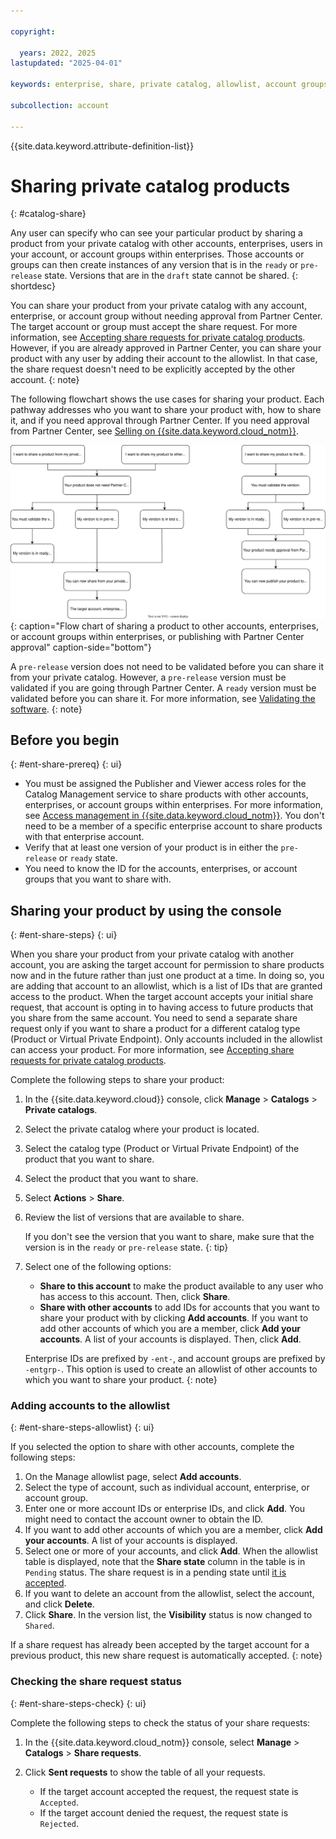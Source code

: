 ```yaml
---

copyright:

  years: 2022, 2025
lastupdated: "2025-04-01"

keywords: enterprise, share, private catalog, allowlist, account groups, share request, opt in

subcollection: account

---
```


{{site.data.keyword.attribute-definition-list}}

# Sharing private catalog products
{: #catalog-share}

Any user can specify who can see your particular product by sharing a product from your private catalog with other accounts, enterprises, users in your account, or account groups within enterprises. Those accounts or groups can then create instances of any version that is in the `ready` or `pre-release` state. Versions that are in the `draft` state cannot be shared.
{: shortdesc}

You can share your product from your private catalog with any account, enterprise, or account group without needing approval from Partner Center. The target account or group must accept the share request. For more information, see [Accepting share requests for private catalog products](/docs/account?topic=account-catalog-share-accept&interface=ui). However, if you are already approved in Partner Center, you can share your product with any user by adding their account to the allowlist. In that case, the share request doesn't need to be explicitly accepted by the other account.
{: note}



The following flowchart shows the use cases for sharing your product. Each pathway addresses who you want to share your product with, how to share it, and if you need approval through Partner Center. If you need approval from Partner Center, see [Selling on {{site.data.keyword.cloud_notm}}](/docs/sell).

![A flow chart of sharing a product to other accounts, enterprises, or account groups within enterprises, or publishing with Partner Center approval.](images/share-product-private-catalog.svg){: caption="Flow chart of sharing a product to other accounts, enterprises, or account groups within enterprises, or publishing with Partner Center approval" caption-side="bottom"}

A `pre-release` version does not need to be validated before you can share it from your private catalog. However, a `pre-release` version must be validated if you are going through Partner Center. A `ready` version must be validated before you can share it. For more information, see [Validating the software](/docs/account?topic=account-create-private-catalog&interface=ui#catalog-validate-product).
{: note}

## Before you begin
{: #ent-share-prereq}
{: ui}

* You must be assigned the Publisher and Viewer access roles for the Catalog Management service to share products with other accounts, enterprises, or account groups within enterprises. For more information, see [Access management in {{site.data.keyword.cloud_notm}}](/docs/account?topic=account-cloudaccess). You don't need to be a member of a specific enterprise account to share products with that enterprise account.
* Verify that at least one version of your product is in either the `pre-release` or `ready` state.
* You need to know the ID for the accounts, enterprises, or account groups that you want to share with.

## Sharing your product by using the console
{: #ent-share-steps}
{: ui}

When you share your product from your private catalog with another account, you are asking the target account for permission to share products now and in the future rather than just one product at a time. In doing so, you are adding that account to an allowlist, which is a list of IDs that are granted access to the product. When the target account accepts your initial share request, that account is opting in to having access to future products that you share from the same account. You need to send a separate share request only if you want to share a product for a different catalog type (Product or Virtual Private Endpoint). Only accounts included in the allowlist can access your product. For more information, see [Accepting share requests for private catalog products](/docs/account?topic=account-catalog-share-accept&interface=ui).

Complete the following steps to share your product:

1. In the {{site.data.keyword.cloud}} console, click **Manage** > **Catalogs** > **Private catalogs**.
1. Select the private catalog where your product is located.
1. Select the catalog type (Product or Virtual Private Endpoint) of the product that you want to share.
1. Select the product that you want to share.
1. Select **Actions** > **Share**.
1. Review the list of versions that are available to share.

   If you don't see the version that you want to share, make sure that the version is in the `ready` or `pre-release` state.
   {: tip}

1. Select one of the following options:
   - **Share to this account** to make the product available to any user who has access to this account. Then, click **Share**.
   - **Share with other accounts** to add IDs for accounts that you want to share your product with by clicking **Add accounts**. If you want to add other accounts of which you are a member, click **Add your accounts**. A list of your accounts is displayed. Then, click **Add**.

   Enterprise IDs are prefixed by `-ent-`, and account groups are prefixed by `-entgrp-`. This option is used to create an allowlist of other accounts to which you want to share your product.
   {: note}

### Adding accounts to the allowlist
{: #ent-share-steps-allowlist}
{: ui}

If you selected the option to share with other accounts, complete the following steps:

1. On the Manage allowlist page, select **Add accounts**.
1. Select the type of account, such as individual account, enterprise, or account group.
1. Enter one or more account IDs or enterprise IDs, and click **Add**. You might need to contact the account owner to obtain the ID.
1. If you want to add other accounts of which you are a member, click **Add your accounts**. A list of your accounts is displayed.
1. Select one or more of your accounts, and click **Add**. When the allowlist table is displayed, note that the **Share state** column in the table is in `Pending` status. The share request is in a pending state until [it is accepted](/docs/account?topic=account-catalog-share-accept&interface=ui).
1. If you want to delete an account from the allowlist, select the account, and click **Delete**.
1. Click **Share**. In the version list, the **Visibility** status is now changed to `Shared`.

If a share request has already been accepted by the target account for a previous product, this new share request is automatically accepted.
{: note}

### Checking the share request status
{: #ent-share-steps-check}
{: ui}

Complete the following steps to check the status of your share requests:

1. In the {{site.data.keyword.cloud_notm}} console, select **Manage** > **Catalogs** > **Share requests**.
1. Click **Sent requests** to show the table of all your requests.

   - If the target account accepted the request, the request state is `Accepted`.
   - If the target account denied the request, the request state is `Rejected`.
